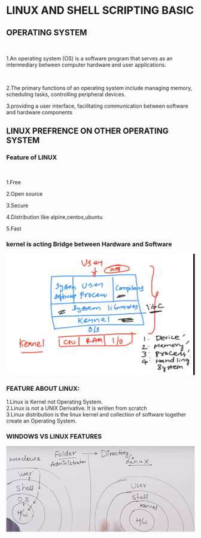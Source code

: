 # LINUX AND SHELL SCRIPTING BASIC

## OPERATING SYSTEM
<br>

1.An operating system (OS) is a software program that serves as an intermediary between computer hardware and user applications.

<br>

2.The primary functions of an operating system include managing memory, scheduling tasks, controlling peripheral devices.
<br>

3.providing a user interface, facilitating communication between software and hardware components

## LINUX PREFRENCE ON OTHER OPERATING SYSTEM

### Feature of LINUX

<br>

1.Free 
<br>

2.Open source
<br>

3.Secure
<br>

4.Distribution like alpine,centos,ubuntu
<br>

5.Fast
<br>

### kernel is acting Bridge between Hardware and Software

![OS](allimage/image-9.png)


### FEATURE ABOUT LINUX:

1.Linux is Kernel not Operating System.
<br>
2.Linux is not a UNIX Derivative. It is wriiten from scratch
<br>
3.Linux distribution is the linux kernel and collection of
  software together create an Operating System.
<br>

### WINDOWS VS LINUX FEATURES

![Linux vs Windows](allimage/image11.png)




